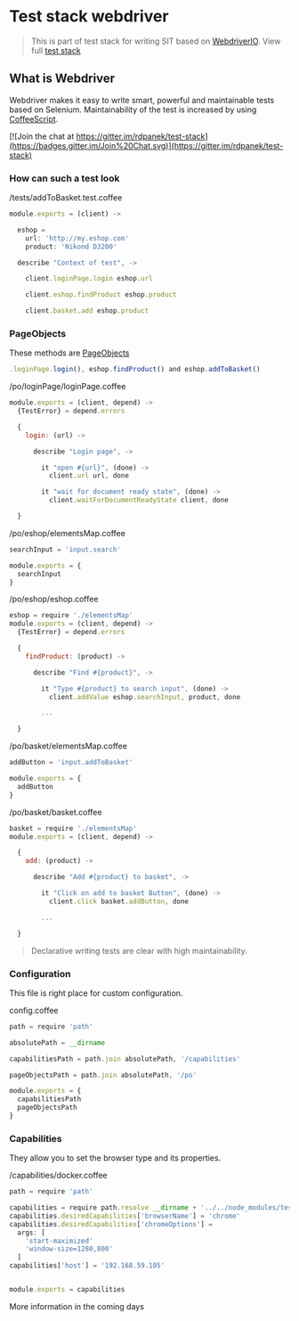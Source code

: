 # Test stack webdriver
> This is part of test stack for writing SIT based on [WebdriverIO](http://webdriver.io/). View full [test stack](https://github.com/test-stack)

## What is Webdriver
Webdriver makes it easy to write smart, powerful and maintainable tests based on Selenium. Maintainability of the test is increased by using [CoffeeScript](http://coffeescript.org/).

[![Join the chat at https://gitter.im/rdpanek/test-stack](https://badges.gitter.im/Join%20Chat.svg)](https://gitter.im/rdpanek/test-stack)

### How can such a test look

/tests/addToBasket.test.coffee
```javascript
module.exports = (client) ->

  eshop =
    url: 'http://my.eshop.com'
    product: 'Nikond D3200'

  describe "Context of test", ->

    client.loginPage.login eshop.url

    client.eshop.findProduct eshop.product

    client.basket.add eshop.product
```

### PageObjects

These methods are [PageObjects](http://martinfowler.com/bliki/PageObject.html)
```javascript
.loginPage.login(), eshop.findProduct() and eshop.addToBasket()
```

/po/loginPage/loginPage.coffee
```javascript
module.exports = (client, depend) ->
  {TestError} = depend.errors

  {
    login: (url) ->

      describe "Login page", ->

        it "open #{url}", (done) ->
          client.url url, done

        it "wait for document ready state", (done) ->
          client.waitForDocumentReadyState client, done

  }

```

/po/eshop/elementsMap.coffee
```javascript
searchInput = 'input.search'

module.exports = {
  searchInput
}
```

/po/eshop/eshop.coffee
```javascript
eshop = require './elementsMap'
module.exports = (client, depend) ->
  {TestError} = depend.errors

  {
    findProduct: (product) ->

      describe "Find #{product}", ->

        it "Type #{product} to search input", (done) ->
          client.addValue eshop.searchInput, product, done

        ...

  }

```

/po/basket/elementsMap.coffee
```javascript
addButton = 'input.addToBasket'

module.exports = {
  addButton
}
```

/po/basket/basket.coffee
```javascript
basket = require './elementsMap'
module.exports = (client, depend) ->

  {
    add: (product) ->

      describe "Add #{product} to basket", ->

        it "Click on add to basket Button", (done) ->
          client.click basket.addButton, done

        ...

  }

```

> Declarative writing tests are clear with high maintainability.

### Configuration

This file is right place for custom configuration.

config.coffee
```javascript
path = require 'path'

absolutePath = __dirname

capabilitiesPath = path.join absolutePath, '/capabilities'

pageObjectsPath = path.join absolutePath, '/po'

module.exports = {
  capabilitiesPath
  pageObjectsPath
}
```

### Capabilities

They allow you to set the browser type and its properties.

/capabilities/docker.coffee

```javascript
path = require 'path'

capabilities = require path.resolve __dirname + '../../node_modules/test-stack-webdriver/capabilities/global'
capabilities.desiredCapabilities['browserName'] = 'chrome'
capabilities.desiredCapabilities['chromeOptions'] =
  args: [
    'start-maximized'
    'window-size=1280,800'
  ]
capabilities['host'] = '192.168.59.105'


module.exports = capabilities
```

More information in the coming days
